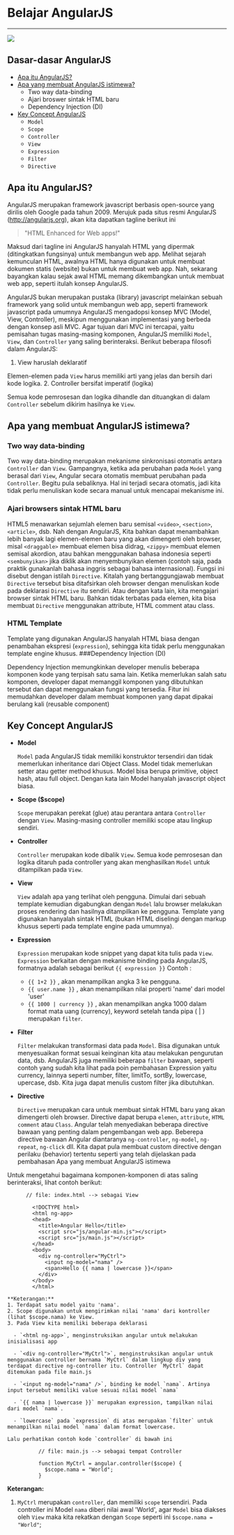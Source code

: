 Belajar AngularJS
====
----
![](img/angular-shield.png)

## Dasar-dasar AngularJS
- [Apa itu AngularJS?](#apa-itu-angularjs)
- [Apa yang membuat AngularJS istimewa?](#apa-yang-membuat-angularjs-istimewa)
    - Two way data-binding
    - Ajari broswer sintak HTML baru
    - Dependency Injection (DI)
- [Key Concept AngularJS](#key-concept-angularjs)
    - `Model`
    - `Scope`
    - `Controller`
    - `View`
    - `Expression`
    - `Filter`
    - `Directive`

## Apa itu AngularJS?
  AngularJS merupakan framework javascript berbasis open-source yang dirilis oleh Google pada tahun 2009. 
  Merujuk pada situs resmi AngularJS (http://angularjs.org), akan kita dapatkan tagline berikut ini
  
> "HTML Enhanced for Web apps!"

Maksud dari tagline ini AngularJS hanyalah HTML yang dipermak (ditingkatkan fungsinya) untuk membangun web app. 
  Melihat sejarah kemunculan HTML, awalnya HTML hanya digunakan untuk membuat dokumen statis (website) bukan untuk membuat web app. Nah, sekarang bayangkan kalau sejak awal HTML memang dikembangkan untuk membuat web app, seperti itulah konsep AngularJS.

  AngularJS bukan merupakan pustaka (library) javascript melainkan sebuah framework yang solid untuk membangun web app, seperti framework javascript pada umumnya AngularJS mengadopsi konsep MVC (Model, View, Controller), meskipun menggunakan implementasi yang berbeda dengan konsep asli MVC. Agar tujuan dari MVC ini tercapai, yaitu pemisahan tugas masing-masing komponen, AngularJS memiliki `Model`, `View`, dan `Controller` yang saling berinteraksi. Berikut beberapa filosofi dalam AngularJS:
  1. View haruslah deklaratif
  
  Elemen-elemen pada `View` harus memiliki arti yang jelas dan bersih dari kode logika.
  2. Controller bersifat imperatif (logika)
  
  Semua kode pemrosesan dan logika dihandle dan dituangkan di dalam `Controller` sebelum dikirim hasilnya ke `View`.
  
## Apa yang membuat AngularJS istimewa?
### Two way data-binding 

  Two way data-binding merupakan mekanisme sinkronisasi otomatis antara `Controller` dan `View`. Gampangnya, ketika ada perubahan pada `Model` yang berasal dari `View`, Angular secara otomatis membuat perubahan pada `Controller`. Begitu pula sebaliknya. Hal ini terjadi secara otomatis, jadi kita tidak perlu menuliskan kode secara manual untuk mencapai mekanisme ini.
      
### Ajari browsers sintak HTML baru

  HTML5 menawarkan sejumlah elemen baru semisal `<video>`, `<section>`, `<article>`, dsb. Nah dengan AngularJS, Kita bahkan dapat menambahkan lebih banyak lagi elemen-elemen baru yang akan dimengerti oleh browser, misal `<draggable>` membuat elemen bisa didrag, `<zippy>` membuat elemen semisal akordion, atau bahkan menggunakan bahasa indonesia seperti `<sembunyikan>` jika diklik akan menyembunyikan elemen (contoh saja, pada praktik gunakanlah bahasa inggris sebagai bahasa internasional). Fungsi ini disebut dengan istilah `Directive`. Kitalah yang bertanggungjawab membuat `Directive` tersebut bisa ditafsirkan oleh browser dengan menuliskan kode pada deklarasi `Directive` itu sendiri. Atau dengan kata lain, kita mengajari browser sintak HTML baru. Bahkan tidak terbatas pada elemen, kita bisa membuat `Directive` menggunakan attribute, HTML comment atau class.
### HTML Template

  Template yang digunakan AngularJS hanyalah HTML biasa dengan penambahan ekspresi (`expression`), sehingga kita tidak perlu menggunakan template engine khusus.
###Dependency Injection (DI)

  Dependency Injection memungkinkan developer menulis beberapa komponen kode yang terpisah satu sama lain. Ketika memerlukan salah satu komponen, developer dapat memanggil komponen yang dibutuhkan tersebut dan dapat menggunakan fungsi yang tersedia. Fitur ini memudahkan developer dalam membuat komponen yang dapat dipakai berulang kali (reusable component)

## Key Concept AngularJS  
  - **Model**
  
    `Model` pada AngularJS tidak memiliki konstruktor tersendiri dan tidak memerlukan inheritance dari Object Class. Model tidak memerlukan setter atau getter method khusus. Model bisa berupa primitive, object hash, atau full object. Dengan kata lain Model hanyalah javascript object biasa.

  - **Scope ($scope)**
  
    `Scope` merupakan perekat (glue) atau perantara antara `Controller` dengan `View`. Masing-masing controller memiliki scope atau lingkup sendiri.

  - **Controller**
  
    `Controller` merupakan kode dibalik `View`. Semua kode pemrosesan dan logika ditaruh pada controller yang akan menghasilkan `Model` untuk ditampilkan pada `View`.

  - **View**
  
    `View` adalah apa yang terlihat oleh pengguna. Dimulai dari sebuah template kemudian digabungkan dengan `Model` lalu browser melakukan proses rendering dan hasilnya ditampilkan ke pengguna. Template yang digunakan hanyalah sintak HTML (bukan HTML diselingi dengan markup khusus seperti pada template engine pada umumnya). 

  - **Expression**
  
    `Expression` merupakan kode snippet yang dapat kita tulis pada `View`. `Expression` berkaitan dengan mekanisme binding pada AngularJS, formatnya adalah sebagai berikut `{{ expression }}`
    Contoh :
    - `{{ 1+2 }}` , akan menampilkan angka 3 ke pengguna.
    - `{{ user.name }}` , akan menampilkan nilai properti 'name' dari model 'user'
    - `{{ 1000 | currency }}` , akan menampilkan angka 1000 dalam format mata uang (currency), keyword setelah tanda pipa ( | ) merupakan `filter`.

  - **Filter**
  
    `Filter` melakukan transformasi data pada `Model`. Bisa digunakan untuk menyesuaikan format sesuai keinginan kita atau melakukan pengurutan data, dsb. AngularJS juga memiliki beberapa `filter` bawaan, seperti contoh yang sudah kita lihat pada poin pembahasan Expression yaitu currency, lainnya seperti number, filter, limitTo, sortBy, lowercase, upercase, dsb. Kita juga dapat menulis custom filter jika dibutuhkan.

  - **Directive**
  
    `Directive` merupakan cara untuk membuat sintak HTML baru yang akan dimengerti oleh browser. Directive dapat berupa `elemen`, `attribute`, `HTML comment` atau `Class`. Angular telah menyediakan beberapa directive bawaan yang penting dalam pengembangan web app. Beberepa directive bawaan Angular diantaranya `ng-controller`, `ng-model`, `ng-repeat`, `ng-click` dll. Kita dapat pula membuat custom directive dengan perilaku (behavior) tertentu seperti yang telah dijelaskan pada pembahasan Apa yang membuat AngularJS istimewa


  Untuk mengetahui bagaimana komponen-komponen di atas saling berinteraksi, lihat contoh berikut:
  
          // file: index.html --> sebagai View
          
            <!DOCTYPE html>
            <html ng-app>
            <head>
              <title>Angular Hello</title>
              <script src="js/angular-min.js"></script>
              <script src="js/main.js"></script>
            </head>
            <body>
              <div ng-controller="MyCtrl">
                <input ng-model="nama" />
                <span>Hello {{ nama | lowercase }}</span>
              </div>
            </body>
            </html>
    
    **Keterangan:**
    1. Terdapat satu model yaitu 'nama'.
    2. Scope digunakan untuk mengirimkan nilai 'nama' dari kontroller (lihat $scope.nama) ke View.
    3. Pada View kita memiliki beberapa deklarasi
    
      - `<html ng-app>`, menginstruksikan angular untuk melakukan inisialisasi app

      - `<div ng-controller="MyCtrl">`, menginstruksikan angular untuk menggunakan controller bernama `MyCtrl` dalam lingkup div yang terdapat directive ng-controller itu. Controller `MyCtrl` dapat ditemukan pada file main.js
        
      - `<input ng-model="nama" />`, binding ke model `nama`. Artinya input tersebut memiliki value sesuai nilai model `nama`
        
      - `{{ nama | lowercase }}` merupakan expression, tampilkan nilai dari model `nama`.
    
      - `lowercase` pada `expression` di atas merupakan `filter` untuk menampilkan nilai model `nama` dalam format lowercase.

    Lalu perhatikan contoh kode `controller` di bawah ini

              // file: main.js --> sebagai tempat Controller

              function MyCtrl = angular.controller($scope) {
                $scope.nama = "World";
              }         

**Keterangan:**

1. `MyCtrl` merupakan `controller`, dan memiliki `scope` tersendiri. Pada controller ini Model `nama` diberi nilai awal 'World', agar `Model` bisa diakses oleh `View` maka kita rekatkan dengan `Scope` seperti ini `$scope.nama = "World"`;
